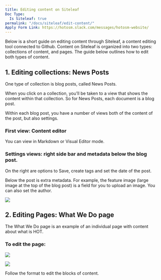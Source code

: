 ```yaml
---
title: Editing content on Siteleaf
Doc Type:
  Is Siteleaf: true
permalink: "/docs/siteleaf/edit-content/"
Apply Form Link: https://hotosm.slack.com/messages/hotosm-website/
---
```


Below is a short guide on editing content through Siteleaf, a content editing tool connected to Github. Content on Siteleaf is organized into two types: collections of content, and pages. The guide below outlines how to edit both types of content. 

## 1. Editing collections: News Posts
One type of collection is blog posts, called News Posts.

When you click on a collection, you’ll be taken to a view that shows the content within that collection. So for News Posts, each document is a blog post.

Within each blog post, you have a number of views both of the content of the post, but also settings.

### First view: Content editor

You can view in Markdown or Visual Editor mode.

### Settings views: right side bar and metadata below the blog post.

On the right are options to Save, create tags and set the date of the post.

Below the post is extra metadata. For example, the feature image (large image at the top of the blog post) is a field for you to upload an image. You can also set the author.

![](https://api.monosnap.com/rpc/file/download?id=QU58kGIyxcYiHNTwKkWLjwu9BrKOr6)

## 2. Editing Pages: What We Do page

The What We Do page is an example of an individual page with content about what is HOT.

### To edit the page:

![](https://api.monosnap.com/rpc/file/download?id=5MZj5fsDfsVEqXuSgPvYB9TSdvTSWV)

![](https://api.monosnap.com/rpc/file/download?id=ioFEBoxZtK5Y1TdBaclILtyDFn1uXR)

Follow the format to edit the blocks of content.
